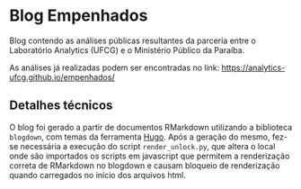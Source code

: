 # Blog Empenhados

Blog contendo as análises públicas resultantes da parceria entre o Laboratório Analytics (UFCG) e o
Ministério Público da Paraíba. 

As análises já realizadas podem ser encontradas no link: https://analytics-ufcg.github.io/empenhados/

## Detalhes técnicos

O blog foi gerado a partir de documentos RMarkdown utilizando a biblioteca `blogdown`, com temas da ferramenta [Hugo](https://gohugo.io).
Após a geração do mesmo, fez-se necessária a execução do script `render_unlock.py`, que altera o local onde são importados os scripts em javascript
que permitem a renderização correta de RMarkdown no blogdown e causam bloqueio de renderização quando carregados no início dos arquivos html.
